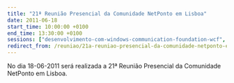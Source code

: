 ```yaml
---
title: "21ª Reunião Presencial da Comunidade NetPonto em Lisboa"
date: 2011-06-18
start_time: 10:00:00 +0100
end_time: 13:30:00 +0100
sessions: ["desenvolvimento-com-windows-communication-foundation-wcf", "desenvolvimento-de-aplicacoes-para-o-facebook"]
redirect_from: /reuniao/21a-reuniao-presencial-da-comunidade-netponto-em-lisboa/
---
```

No dia 18-06-2011 será realizada a 21ª Reunião Presencial da Comunidade NetPonto em Lisboa.

